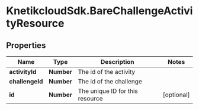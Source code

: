 # KnetikcloudSdk.BareChallengeActivityResource

## Properties
Name | Type | Description | Notes
------------ | ------------- | ------------- | -------------
**activityId** | **Number** | The id of the activity | 
**challengeId** | **Number** | The id of the challenge | 
**id** | **Number** | The unique ID for this resource | [optional] 


